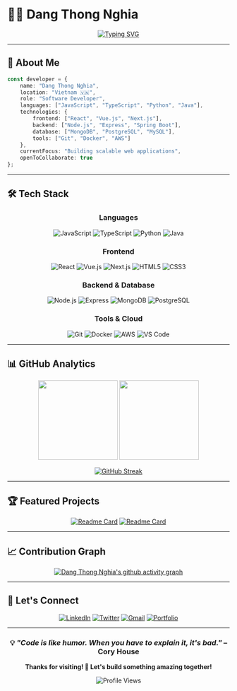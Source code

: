 # 👨‍💻 Dang Thong Nghia

<div align="center">
  
[![Typing SVG](https://readme-typing-svg.herokuapp.com?font=Fira+Code&pause=1000&color=2196F3&center=true&vCenter=true&width=435&lines=Software+Developer;Open+Source+Contributor;Always+Learning+New+Technologies)](https://git.io/typing-svg)

</div>

---

## 🎯 About Me

```typescript
const developer = {
    name: "Dang Thong Nghia",
    location: "Vietnam 🇻🇳",
    role: "Software Developer",
    languages: ["JavaScript", "TypeScript", "Python", "Java"],
    technologies: {
        frontend: ["React", "Vue.js", "Next.js"],
        backend: ["Node.js", "Express", "Spring Boot"],
        database: ["MongoDB", "PostgreSQL", "MySQL"],
        tools: ["Git", "Docker", "AWS"]
    },
    currentFocus: "Building scalable web applications",
    openToCollaborate: true
};
```

---

## 🛠️ Tech Stack

<div align="center">

### Languages
![JavaScript](https://img.shields.io/badge/-JavaScript-F7DF1E?style=for-the-badge&logo=javascript&logoColor=black)
![TypeScript](https://img.shields.io/badge/-TypeScript-3178C6?style=for-the-badge&logo=typescript&logoColor=white)
![Python](https://img.shields.io/badge/-Python-3776AB?style=for-the-badge&logo=python&logoColor=white)
![Java](https://img.shields.io/badge/-Java-007396?style=for-the-badge&logo=java&logoColor=white)

### Frontend
![React](https://img.shields.io/badge/-React-61DAFB?style=for-the-badge&logo=react&logoColor=black)
![Vue.js](https://img.shields.io/badge/-Vue.js-4FC08D?style=for-the-badge&logo=vue.js&logoColor=white)
![Next.js](https://img.shields.io/badge/-Next.js-000000?style=for-the-badge&logo=next.js&logoColor=white)
![HTML5](https://img.shields.io/badge/-HTML5-E34F26?style=for-the-badge&logo=html5&logoColor=white)
![CSS3](https://img.shields.io/badge/-CSS3-1572B6?style=for-the-badge&logo=css3&logoColor=white)

### Backend & Database
![Node.js](https://img.shields.io/badge/-Node.js-339933?style=for-the-badge&logo=node.js&logoColor=white)
![Express](https://img.shields.io/badge/-Express-000000?style=for-the-badge&logo=express&logoColor=white)
![MongoDB](https://img.shields.io/badge/-MongoDB-47A248?style=for-the-badge&logo=mongodb&logoColor=white)
![PostgreSQL](https://img.shields.io/badge/-PostgreSQL-336791?style=for-the-badge&logo=postgresql&logoColor=white)

### Tools & Cloud
![Git](https://img.shields.io/badge/-Git-F05032?style=for-the-badge&logo=git&logoColor=white)
![Docker](https://img.shields.io/badge/-Docker-2496ED?style=for-the-badge&logo=docker&logoColor=white)
![AWS](https://img.shields.io/badge/-AWS-232F3E?style=for-the-badge&logo=amazon-aws&logoColor=white)
![VS Code](https://img.shields.io/badge/-VS%20Code-007ACC?style=for-the-badge&logo=visual-studio-code&logoColor=white)

</div>

---

## 📊 GitHub Analytics

<div align="center">
  
<img height="180em" src="https://github-readme-stats.vercel.app/api?username=dangthongnghia&show_icons=true&theme=tokyonight&include_all_commits=true&count_private=true"/>
<img height="180em" src="https://github-readme-stats.vercel.app/api/top-langs/?username=dangthongnghia&layout=compact&langs_count=8&theme=tokyonight"/>

</div>

<div align="center">
  
[![GitHub Streak](https://streak-stats.demolab.com/?user=dangthongnghia&theme=tokyonight)](https://git.io/streak-stats)

</div>

---

## 🏆 Featured Projects

<div align="center">

[![Readme Card](https://github-readme-stats.vercel.app/api/pin/?username=dangthongnghia&repo=project1&theme=tokyonight)](https://github.com/dangthongnghia/project1)
[![Readme Card](https://github-readme-stats.vercel.app/api/pin/?username=dangthongnghia&repo=project2&theme=tokyonight)](https://github.com/dangthongnghia/project2)

</div>

---

## 📈 Contribution Graph

<div align="center">
  
[![Dang Thong Nghia's github activity graph](https://github-readme-activity-graph.vercel.app/graph?username=dangthongnghia&theme=tokyo-night)](https://github.com/ashutosh00710/github-readme-activity-graph)

</div>

---

## 🤝 Let's Connect

<div align="center">

[![LinkedIn](https://img.shields.io/badge/-LinkedIn-0077B5?style=for-the-badge&logo=linkedin&logoColor=white)](https://linkedin.com/in/dangthongnghia)
[![Twitter](https://img.shields.io/badge/-Twitter-1DA1F2?style=for-the-badge&logo=twitter&logoColor=white)](https://twitter.com/dangthongnghia)
[![Gmail](https://img.shields.io/badge/-Gmail-D14836?style=for-the-badge&logo=gmail&logoColor=white)](mailto:dangthongnghia@gmail.com)
[![Portfolio](https://img.shields.io/badge/-Portfolio-FF5722?style=for-the-badge&logo=todoist&logoColor=white)](https://dangthongnghia.dev)

</div>

---

<div align="center">
  
### 💡 *"Code is like humor. When you have to explain it, it's bad."* – Cory House

**Thanks for visiting! 🚀 Let's build something amazing together!**

![Profile Views](https://komarev.com/ghpvc/?username=dangthongnghia&color=blueviolet&style=for-the-badge)

</div>
